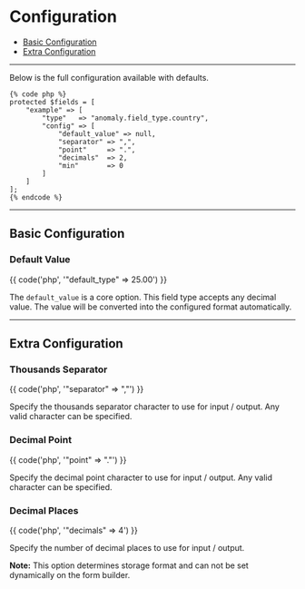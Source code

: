 # Configuration

- [Basic Configuration](#basic)
- [Extra Configuration](#extra)

<hr>

Below is the full configuration available with defaults.

    {% code php %}
    protected $fields = [
        "example" => [
            "type"   => "anomaly.field_type.country",
            "config" => [
                "default_value" => null,
                "separator" => ",",
                "point"     => ".",
                "decimals"  => 2,
                "min"       => 0
            ]
        ]
    ];
    {% endcode %}

<hr>

<a name="basic"></a>
## Basic Configuration

### Default Value

{{ code('php', '"default_type" => 25.00') }}

The `default_value` is a core option. This field type accepts any decimal value. The value will be converted into the configured format automatically.

<hr>

<a name="extra"></a>
## Extra Configuration

### Thousands Separator

{{ code('php', '"separator" => ","') }}

Specify the thousands separator character to use for input / output. Any valid character can be specified.

### Decimal Point

{{ code('php', '"point" => "."') }}

Specify the decimal point character to use for input / output. Any valid character can be specified.

### Decimal Places

{{ code('php', '"decimals" => 4') }}

Specify the number of decimal places to use for input / output.

<div class="alert alert-primary">
<strong>Note:</strong> This option determines storage format and can not be set dynamically on the form builder.
</div>